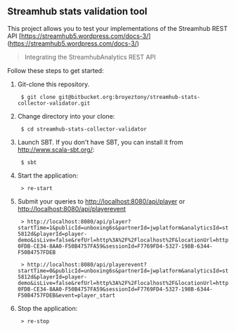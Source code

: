## Streamhub stats validation tool

This project allows you to test your implementations of the Streamhub REST API
[https://streamhub5.wordpress.com/docs-3/] (https://streamhub5.wordpress.com/docs-3/)
> Integrating the StreamhubAnalytics REST API


Follow these steps to get started:

1. Git-clone this repository.

        $ git clone git@bitbucket.org:broyeztony/streamhub-stats-collector-validator.git
        

2. Change directory into your clone:

        $ cd streamhub-stats-collector-validator
        

3. Launch SBT. If you don't have SBT, you can install it from http://www.scala-sbt.org/:

        $ sbt
        

4. Start the application:

        > re-start
        

6. Submit your queries to 
[http://localhost:8080/api/player](http://localhost:8080/api/player) or
[http://localhost:8080/api/playerevent](http://localhost:8080/api/playerevent)

        > http://localhost:8080/api/player?startTime=1&publicId=unboxing6s&partnerId=jwplatform&analyticsId=streamhub-5812d&playerId=player-demo&isLive=false&refUrl=http%3A%2F%2Flocalhost%2F&locationUrl=http%3A%2F%2Flocalhost%2Fjw%2Findex.html%3Fhtml5&agent=Mozilla/5.0%20(Macintosh;%20Intel%20Mac%20OS%20X%2010_10_5)%20AppleWebKit/537.36%20(KHTML,%20like%20Gecko)%20Chrome/49.0.2623.110%20Safari/537.36&randomSessionKey=9D085974-0FDB-CE34-8AA0-F50B4757FA59&sessionId=F7769FD4-5327-198B-6344-F50B4757FDEB
        
        > http://localhost:8080/api/playerevent?startTime=0&publicId=unboxing6s&partnerId=jwplatform&analyticsId=streamhub-5812d&playerId=player-demo&isLive=false&refUrl=http%3A%2F%2Flocalhost%2F&locationUrl=http%3A%2F%2Flocalhost%2Fjw%2Findex.html%3Fhtml5&agent=Mozilla/5.0%20(Macintosh;%20Intel%20Mac%20OS%20X%2010_10_5)%20AppleWebKit/537.36%20(KHTML,%20like%20Gecko)%20Chrome/49.0.2623.110%20Safari/537.36&randomSessionKey=9D085974-0FDB-CE34-8AA0-F50B4757FA59&sessionId=F7769FD4-5327-198B-6344-F50B4757FDEB&event=player_start
        

7. Stop the application:

        > re-stop



